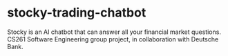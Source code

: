 # stocky-trading-chatbot
Stocky is an AI chatbot that can answer all your financial market questions. CS261 Software Engineering group project, in collaboration with Deutsche Bank.
